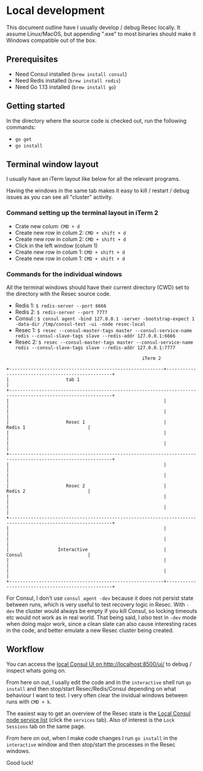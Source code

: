 # Local development

This document outline have I usually develop / debug Resec locally. It assume Linux/MacOS, but appending ".exe" to most binaries should make it Windows compatible out of the box.

## Prerequisites

* Need Consul installed (`brew install consul`)
* Need Redis installed (`brew install redis`)
* Need Go 1.13 installed (`brew install go`)

## Getting started

In the directory where the source code is checked out, run the following commands:

* `go get`
* `go install`

## Terminal window layout

I usually have an iTerm layout like below for all the relevant programs.

Having the windows in the same tab makes it easy to kill / restart / debug issues as you can see all "cluster" activity.

### Command setting up the terminal layout in iTerm 2

* Crate new colum: `CMD + d`
* Create new row in colum 2: `CMD + shift + d`
* Create new row in colum 2: `CMD + shift + d`
* Click in the left window (colum 1)
* Create new row in colum 1: `CMD + shift + d`
* Create new row in colum 1: `CMD + shift + d`

### Commands for the individual windows

All the terminal windows should have their current directory (CWD) set to the directory with the Resec source code.

* Redis 1: `$ redis-server --port 6666`
* Redis 2: `$ redis-server --port 7777`
* Consul : `$ consul agent -bind 127.0.0.1 -server -bootstrap-expect 1 -data-dir /tmp/consul-test -ui -node resec-local`
* Resec 1: `$ resec --consul-master-tags master --consul-service-name redis --consul-slave-tags slave --redis-addr 127.0.0.1:6666`
* Resec 2: `$ resec --consul-master-tags master --consul-service-name redis --consul-slave-tags slave --redis-addr 127.0.0.1:7777`

```text
                                                  iTerm 2

+---------------------------------------------------------+--------------------------------------------------+
|                     tab 1                                                                                  |
+------------------------------------------------------------------------------------------------------------+
|                                                         |                                                  |
|                                                         |                                                  |
|                     Resec 1                             |                    Redis 1                       |
|                                                         |                                                  |
|                                                         |                                                  |
+------------------------------------------------------------------------------------------------------------+
|                                                         |                                                  |
|                                                         |                                                  |
|                     Resec 2                             |                    Redis 2                       |
|                                                         |                                                  |
|                                                         |                                                  |
+------------------------------------------------------------------------------------------------------------+
|                                                         |                                                  |
|                                                         |                                                  |
|                  Interactive                            |                    Consul                        |
|                                                         |                                                  |
|                                                         |                                                  |
+---------------------------------------------------------+--------------------------------------------------+
```

For Consul, I don't use `consul agent -dev` because it does not persist state between runs, which is very useful to test recovery logic in Resec. With `-dev` the cluster would always be empty if you kill Consul, so locking timeouts etc would not work as in real world. That being said, I *also* test in `-dev` mode when doing major work, since a clean slate can also cause interesting races in the code, and better emulate a new Resec cluster being created.

## Workflow

You can access the [local Consul UI on http://localhost:8500/ui/](http://localhost:8500/ui/dc1/services) to debug / inspect whats going on.

From here on out, I usally edit the code and in the `interactive` shell run `go install` and then stop/start Resec/Redis/Consul depending on what behaviour I want to test. I very often clear the invidual windows between runs with `CMD + k`.

The easiest way to get an overview of the Resec state is the [Local Consul node service list](http://localhost:8500/ui/dc1/nodes/resec-local) (click the `services` tab). Also of interest is the `Lock Sessions` tab on the same page.

From here on out, when I make code changes I run `go install` in the `interactive` window and then stop/start the processes in the Resec windows.

Good luck!
